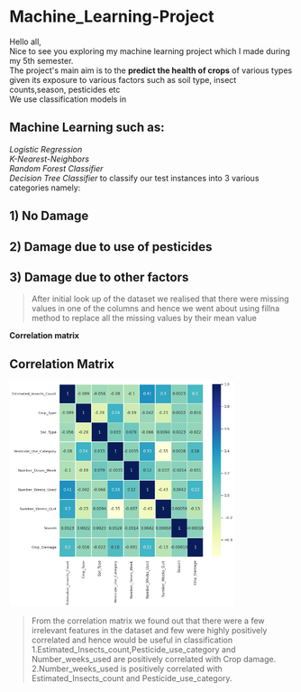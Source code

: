 # Machine_Learning-Project 
Hello all,
</br>
Nice to see you exploring my machine learning project which I made during my 5th semester.
</br>
The project's main aim is to the **predict the health of crops** of various types given its exposure to various factors such as soil type, insect counts,season, pesticides etc
</br>
We use classification models in </br>
## Machine Learning such as: </br>
*Logistic Regression* </br>
*K-Nearest-Neighbors* </br>
*Random Forest Classifier*</br>
*Decision Tree Classifier* to classify our test instances into 3 various categories namely: <br>
## 1) No Damage</br>
## 2) Damage due to use of pesticides </br>
## 3) Damage due to other factors </br>
> After initial look up of the dataset we realised that there were missing values in one of the columns and hence we went about using fillna method to replace all the missing values
by their mean value</br>

**Correlation matrix**</br>
## Correlation Matrix
<img src="Crop_Health_prediction/images/correlation.png" width="400" height="400"></br>
>From the correlation matrix we found out that there were a few irrelevant features in the dataset and few were highly positively correlated and hence
 would be useful in classification
</br>1.Estimated_Insects_count,Pesticide_use_category and Number_weeks_used are positively correlated with Crop damage.</br>
2.Number_weeks_used  is positively correlated with Estimated_Insects_count and Pesticide_use_category.</br>
